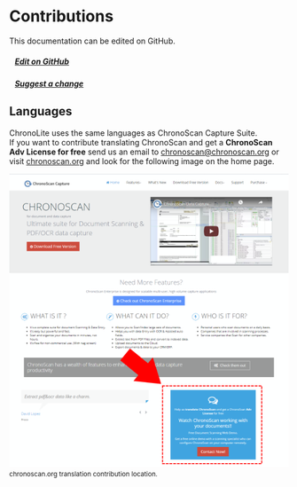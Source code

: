 
# Contributions

This documentation can be edited on GitHub.

##### <i class="mdi mdi-github"></i>&nbsp;&nbsp;&nbsp;[**Edit on GitHub**](https://github.com/chronoscan-capture/ChronoLite-docs.git)  

##### <i class="mdi mdi-comment-edit-outline"></i>&nbsp;&nbsp;&nbsp;[**Suggest a change**](https://github.com/chronoscan-capture/ChronoLite-docs/issues/new?title=Suggested%20Change%20to%20%22ChronoLite%20documentation%22&body=%3C%21--%20Describe%20how%20you%20would%20improve%20the%20documentation%20here%20--%3E)

## Languages

ChronoLite uses the same languages as ChronoScan Capture Suite.  
If you want to contribute translating ChronoScan and get a **ChronoScan Adv License for free** send us an email to [chronoscan@chronoscan.org](mailto:chronoscan@chronoscan.org?subject=Translation) or visit [chronoscan.org](https://www.chronoscan.org) and look for the following image on the home page.

![ChronoScan translations](./../images/documentation/contributions/translation_pak.PNG)  
<small class="img_caption">chronoscan.org translation contribution location.</small>

<!--  Fri Oct 30 2020 11:31:08 GMT+0100 (Central European Standard Time)
<pre>
[                                             
  { lang: 'english', '%': 100 },              
  { lang: 'spanish', '%': 99.98 },            
  { lang: 'portuguese-br', '%': 97.25 },      
  { lang: 'turkish', '%': 93.13 },            
  { lang: 'german', '%': 89.64 },             
  { lang: 'croatian', '%': 87.96 },           
  { lang: 'chinese-Hans', '%': 86.72 },       
  { lang: 'dutch', '%': 85.22 },              
  { lang: 'bulgarian', '%': 85.13 },          
  { lang: 'chinese-Hant', '%': 80.52 },       
  { lang: 'portuguese', '%': 68.46 },         
  { lang: 'greek', '%': 61.11 },              
  { lang: 'hebrew', '%': 58.04 },             
  { lang: 'french', '%': 56.18 },             
  { lang: 'lithuanian', '%': 53.01 },         
  { lang: 'polish', '%': 49.16 },             
  { lang: 'serbian', '%': 44.1 },             
  { lang: 'italian', '%': 42.02 },            
  { lang: 'slovenian', '%': 28.56 },          
  { lang: 'czech', '%': 27.13 },              
  { lang: 'catalan', '%': 24 },               
  { lang: 'norwegian', '%': 7.04 },           
  { lang: 'slovak', '%': 5.83 },              
  { lang: 'romanian', '%': 4.06 },            
  { lang: 'vietnamese', '%': 0.62 },          
  { lang: 'arabic', '%': 0.31 },              
  { lang: 'russian', '%': 0 },                
  { lang: 'swedish', '%': 0 },                
  { lang: 'thai', '%': 0 }                    
]                                             
</pre>
-->